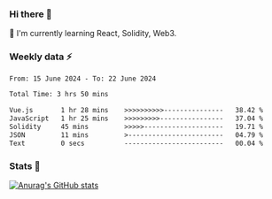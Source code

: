 ### Hi there 👋
🌱 I'm currently learning React, Solidity, Web3.

<!--
**cyf-maple/cyf-maple** is a ✨ _special_ ✨ repository because its `README.md` (this file) appears on your GitHub profile.

Here are some ideas to get you started:

- 🔭 I’m currently working on ...
- 🌱 I’m currently learning ...
- 👯 I’m looking to collaborate on ...
- 🤔 I’m looking for help with ...
- 💬 Ask me about ...
- 📫 How to reach me: ...
- 😄 Pronouns: ...
- ⚡ Fun fact: ...
-->

### Weekly data ⚡
<!--START_SECTION:waka-->

```txt
From: 15 June 2024 - To: 22 June 2024

Total Time: 3 hrs 50 mins

Vue.js       1 hr 28 mins    >>>>>>>>>>---------------   38.42 %
JavaScript   1 hr 25 mins    >>>>>>>>>----------------   37.04 %
Solidity     45 mins         >>>>>--------------------   19.71 %
JSON         11 mins         >------------------------   04.79 %
Text         0 secs          -------------------------   00.04 %
```

<!--END_SECTION:waka-->


### Stats 💬
[![Anurag's GitHub stats](https://github-readme-stats.vercel.app/api?username=cyf-maple)](https://github.com/anuraghazra/github-readme-stats)
